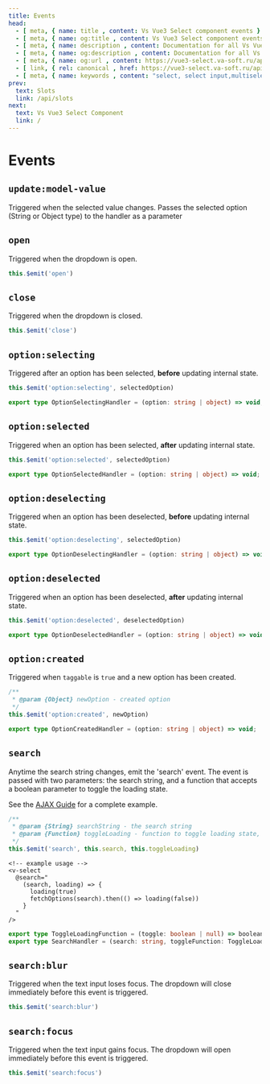 ```yaml
---
title: Events
head:
  - [ meta, { name: title , content: Vs Vue3 Select component events } ]
  - [ meta, { name: og:title , content: Vs Vue3 Select component events } ]
  - [ meta, { name: description , content: Documentation for all Vs Vue3 Select component events } ]
  - [ meta, { name: og:description , content: Documentation for all Vs Vue3 Select component events } ]
  - [ meta, { name: og:url , content: https://vue3-select.va-soft.ru/api/events/ } ]
  - [ link, { rel: canonical , href: https://vue3-select.va-soft.ru/api/events/ } ]
  - [ meta, { name: keywords , content: "select, select input,multiselect,events,component events,vue,vue3,vue3 component, vue3 select" } ]
prev:
  text: Slots
  link: /api/slots
next:
  text: Vs Vue3 Select Component
  link: /
---
```

# Events

## `update:model-value`

Triggered when the selected value changes. Passes the selected option (String
or Object type) to the handler as a parameter

## `open`

Triggered when the dropdown is open.

```js
this.$emit('open')
```

## `close`

Triggered when the dropdown is closed.

```js
this.$emit('close')
```

## `option:selecting`

Triggered after an option has been selected, <strong>before</strong> updating
internal state.

```js
this.$emit('option:selecting', selectedOption)
```
```ts
export type OptionSelectingHandler = (option: string | object) => void;
```
## `option:selected`

Triggered when an option has been selected, <strong>after</strong> updating
internal state.

```js
this.$emit('option:selected', selectedOption)
```
```ts
export type OptionSelectedHandler = (option: string | object) => void;
```
## `option:deselecting`

Triggered when an option has been deselected, <strong>before</strong> updating
internal state.

```js
this.$emit('option:deselecting', selectedOption)
```
```ts
export type OptionDeselectingHandler = (option: string | object) => void;
```
## `option:deselected`

Triggered when an option has been deselected, <strong>after</strong> updating
internal state.

```js
this.$emit('option:deselected', deselectedOption)
```
```ts
export type OptionDeselectedHandler = (option: string | object) => void;
```
## `option:created`

Triggered when `taggable` is `true` and a new option has been created.

```js
/**
 * @param {Object} newOption - created option
 */
this.$emit('option:created', newOption)
```
```ts
export type OptionCreatedHandler = (option: string | object) => void;
```
## `search`

Anytime the search string changes, emit the 'search' event. The event is passed
with two parameters: the search string, and a function that accepts a boolean
parameter to toggle the loading state.

See the [AJAX Guide](../../use-cases/ajax/) for a complete
example.

```js
/**
 * @param {String} searchString - the search string
 * @param {Function} toggleLoading - function to toggle loading state, accepts true or false boolean
 */
this.$emit('search', this.search, this.toggleLoading)
```

```vue
<!-- example usage -->
<v-select
  @search="
    (search, loading) => {
      loading(true)
      fetchOptions(search).then(() => loading(false))
    }
  "
/>
```

```ts
export type ToggleLoadingFunction = (toggle: boolean | null) => boolean;
export type SearchHandler = (search: string, toggleFunction: ToggleLoadingFunction) => void;
```
## `search:blur`

Triggered when the text input loses focus. The dropdown will close immediately
before this event is triggered.

```js
this.$emit('search:blur')
```

## `search:focus`

Triggered when the text input gains focus. The dropdown will open immediately
before this event is triggered.

```js
this.$emit('search:focus')
```
